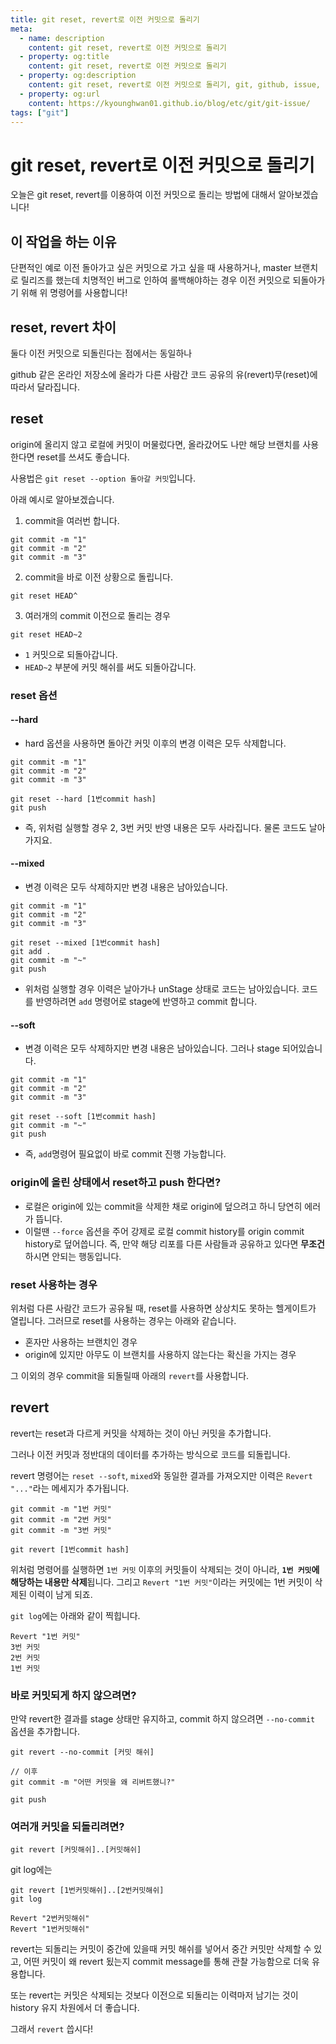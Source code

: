 ```yaml
---
title: git reset, revert로 이전 커밋으로 돌리기
meta:
  - name: description
    content: git reset, revert로 이전 커밋으로 돌리기
  - property: og:title
    content: git reset, revert로 이전 커밋으로 돌리기
  - property: og:description
    content: git reset, revert로 이전 커밋으로 돌리기, git, github, issue, projects, milestone
  - property: og:url
    content: https://kyounghwan01.github.io/blog/etc/git/git-issue/
tags: ["git"]
---
```


# git reset, revert로 이전 커밋으로 돌리기

오늘은 git reset, revert를 이용하여 이전 커밋으로 돌리는 방법에 대해서 알아보겠습니다!

## 이 작업을 하는 이유

단편적인 예로 이전 돌아가고 싶은 커밋으로 가고 싶을 때 사용하거나, master 브랜치로 릴리즈를 했는데 치명적인 버그로 인하여 롤백해야하는 경우 이전 커밋으로 되돌아가기 위해 위 명령어를 사용합니다!

## reset, revert 차이

둘다 이전 커밋으로 되돌린다는 점에서는 동일하나

github 같은 온라인 저장소에 올라가 다른 사람간 코드 공유의 유(revert)무(reset)에 따라서 달라집니다.

## reset

origin에 올리지 않고 로컬에 커밋이 머물렀다면, 올라갔어도 나만 해당 브랜치를 사용한다면 reset를 쓰셔도 좋습니다.

사용법은 `git reset --option 돌아갈 커밋`입니다.

아래 예시로 알아보겠습니다.

1. commit을 여러번 합니다.

```
git commit -m "1"
git commit -m "2"
git commit -m "3"
```

2. commit을 바로 이전 상황으로 돌립니다.

```
git reset HEAD^
```

3. 여러개의 commit 이전으로 돌리는 경우

```
git reset HEAD~2
```

- `1` 커밋으로 되돌아갑니다.
- `HEAD~2` 부분에 커밋 해쉬를 써도 되돌아갑니다.

### reset 옵션

#### --hard

- hard 옵션을 사용하면 돌아간 커밋 이후의 변경 이력은 모두 삭제합니다.

```
git commit -m "1"
git commit -m "2"
git commit -m "3"

git reset --hard [1번commit hash]
git push
```

- 즉, 위처럼 실행할 경우 2, 3번 커밋 반영 내용은 모두 사라집니다. 물론 코드도 날아가지요.

#### --mixed

- 변경 이력은 모두 삭제하지만 변경 내용은 남아있습니다.

```
git commit -m "1"
git commit -m "2"
git commit -m "3"

git reset --mixed [1번commit hash]
git add .
git commit -m "~"
git push
```

- 위처럼 실행할 경우 이력은 날아가나 unStage 상태로 코드는 남아있습니다. 코드를 반영하려면 `add` 명령어로 stage에 반영하고 commit 합니다.

#### --soft

- 변경 이력은 모두 삭제하지만 변경 내용은 남아있습니다. 그러나 stage 되어있습니다.

```
git commit -m "1"
git commit -m "2"
git commit -m "3"

git reset --soft [1번commit hash]
git commit -m "~"
git push
```

- 즉, `add`명령어 필요없이 바로 commit 진행 가능합니다.

### origin에 올린 상태에서 reset하고 push 한다면?

- 로컬은 origin에 있는 commit을 삭제한 채로 origin에 덮으려고 하니 당연히 에러가 뜹니다.
- 이럴땐 `--force` 옵션을 주어 강제로 로컬 commit history를 origin commit history로 덮어씁니다. 즉, 만약 해당 리포를 다른 사람들과 공유하고 있다면 **무조건** 하시면 안되는 행동입니다.

### reset 사용하는 경우

위처럼 다른 사람간 코드가 공유될 때, reset를 사용하면 상상치도 못하는 헬게이트가 열립니다. 그러므로 reset를 사용하는 경우는 아래와 같습니다.

- 혼자만 사용하는 브랜치인 경우
- origin에 있지만 아무도 이 브랜치를 사용하지 않는다는 확신을 가지는 경우

그 이외의 경우 commit을 되돌릴때 아래의 `revert`를 사용합니다.

## revert

revert는 reset과 다르게 커밋을 삭제하는 것이 아닌 커밋을 추가합니다.

그러나 이전 커밋과 정반대의 데이터를 추가하는 방식으로 코드를 되돌립니다.

revert 명령어는 `reset --soft`, `mixed`와 동일한 결과를 가져오지만 이력은 `Revert "..."`라는 메세지가 추가됩니다.

```
git commit -m "1번 커밋"
git commit -m "2번 커밋"
git commit -m "3번 커밋"

git revert [1번commit hash]
```

위처럼 명령어를 실행하면 `1번 커밋` 이후의 커밋들이 삭제되는 것이 아니라, **`1번 커밋`에 해당하는 내용만 삭제**됩니다. 그리고 `Revert "1번 커밋"`이라는 커밋에는 1번 커밋이 삭제된 이력이 남게 되죠.

`git log`에는 아래와 같이 찍힙니다.

```
Revert "1번 커밋"
3번 커밋
2번 커밋
1번 커밋
```

### 바로 커밋되게 하지 않으려면?

만약 revert한 결과를 stage 상태만 유지하고, commit 하지 않으려면 `--no-commit` 옵션을 추가합니다.

```
git revert --no-commit [커밋 해쉬]

// 이후
git commit -m "어떤 커밋을 왜 리버트했니?"

git push
```

### 여러개 커밋을 되돌리려면?

```
git revert [커밋해쉬]..[커밋해쉬]
```

git log에는

```
git revert [1번커밋해쉬]..[2번커밋해쉬]
git log

Revert "2번커밋해쉬"
Revert "1번커밋해쉬"
```

revert는 되돌리는 커밋이 중간에 있을때 커밋 해쉬를 넣어서 중간 커밋만 삭제할 수 있고, 어떤 커밋이 왜 revert 됬는지 commit message를 통해 관찰 가능함으로 더욱 유용합니다.

또는 revert는 커밋은 삭제되는 것보다 이전으로 되돌리는 이력마저 남기는 것이 history 유지 차원에서 더 좋습니다.

그래서 `revert` 씁시다!

<TagLinks />

<Disqus />
